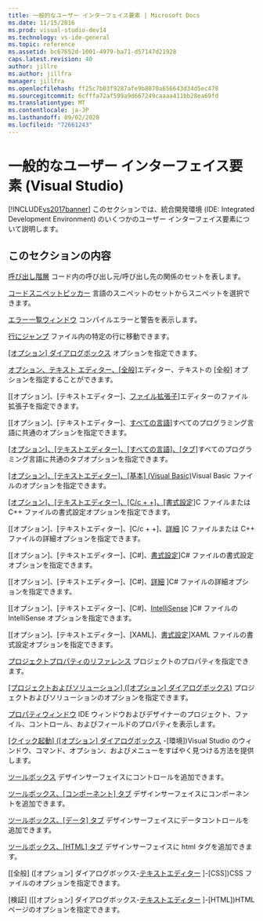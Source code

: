 ```yaml
---
title: 一般的なユーザー インターフェイス要素 | Microsoft Docs
ms.date: 11/15/2016
ms.prod: visual-studio-dev14
ms.technology: vs-ide-general
ms.topic: reference
ms.assetid: bc67652d-1001-4979-ba71-d57147d21928
caps.latest.revision: 40
author: jillre
ms.author: jillfra
manager: jillfra
ms.openlocfilehash: ff25c7b03f9287afe9b8070a656643d34d5ec478
ms.sourcegitcommit: 6cfffa72af599a9d667249caaaa411bb28ea69fd
ms.translationtype: MT
ms.contentlocale: ja-JP
ms.lasthandoff: 09/02/2020
ms.locfileid: "72661243"
---
```

# <a name="general-user-interface-elements-visual-studio"></a>一般的なユーザー インターフェイス要素 (Visual Studio)
[!INCLUDE[vs2017banner](../../includes/vs2017banner.md)]
このセクションでは、統合開発環境 (IDE: Integrated Development Environment) のいくつかのユーザー インターフェイス要素について説明します。

## <a name="in-this-section"></a>このセクションの内容
 [呼び出し階層](../../ide/reference/call-hierarchy.md) コード内の呼び出し元/呼び出し先の関係のセットを表します。

 [コードスニペットピッカー](../../ide/reference/code-snippet-picker.md) 言語のスニペットのセットからスニペットを選択できます。

 [エラー一覧ウィンドウ](../../ide/reference/error-list-window.md) コンパイルエラーと警告を表示します。

 [行にジャンプ](../../ide/reference/go-to-line.md) ファイル内の特定の行に移動できます。

 [[オプション] ダイアログボックス](../../ide/reference/options-dialog-box-visual-studio.md) オプションを指定できます。

 [オプション、テキスト エディター、[全般]](../../ide/reference/options-text-editor-general.md)エディター、テキストの [全般] オプションを指定することができます。

 [[オプション]、[テキストエディター]、[ファイル拡張子](../../ide/reference/options-text-editor-file-extension.md)]エディターのファイル拡張子を指定できます。

 [[オプション]、[テキストエディター]、[すべての言語](../../ide/reference/options-text-editor-all-languages.md)]すべてのプログラミング言語に共通のオプションを指定できます。

 [[オプション]、[テキストエディター]、[すべての言語]、[タブ]](../../ide/reference/options-text-editor-all-languages-tabs.md)すべてのプログラミング言語に共通のタブオプションを指定できます。

 [[オプション]、[テキストエディター]、[基本] (Visual Basic)](../../ide/reference/options-text-editor-basic-visual-basic.md)Visual Basic ファイルのオプションを指定できます。

 [[オプション]、[テキストエディター]、[C/c + +]、[書式設定]](../../ide/reference/options-text-editor-c-cpp-formatting.md)C ファイルまたは C++ ファイルの書式設定オプションを指定できます。

 [[オプション]、[テキストエディター]、[C/c + +]、[詳細](../../ide/reference/options-text-editor-c-cpp-advanced.md) ]C ファイルまたは C++ ファイルの詳細オプションを指定できます。

 [[オプション]、[テキストエディター]、[C#]、[書式設定](../../ide/reference/options-text-editor-csharp-formatting.md)]C# ファイルの書式設定オプションを指定できます。

 [[オプション]、[テキストエディター]、[C#]、[詳細](../../ide/reference/options-text-editor-csharp-advanced.md) ]C# ファイルの詳細オプションを指定できます。

 [[オプション]、[テキストエディター]、[C#]、[IntelliSense](../../ide/reference/options-text-editor-csharp-intellisense.md) ]C# ファイルの IntelliSense オプションを指定できます。

 [[オプション]、[テキストエディター]、[XAML]、[書式設定](../../ide/reference/options-text-editor-xaml-formatting.md)]XAML ファイルの書式設定オプションを指定できます。

 [プロジェクトプロパティのリファレンス](../../ide/reference/project-properties-reference.md) プロジェクトのプロパティを指定できます。

 [[プロジェクトおよびソリューション] ([オプション] ダイアログボックス)](../../ide/reference/projects-and-solutions-options-dialog-box.md) プロジェクトおよびソリューションのオプションを指定できます。

 [プロパティウィンドウ](../../ide/reference/properties-window.md) IDE ウィンドウおよびデザイナーのプロジェクト、ファイル、コントロール、およびフィールドのプロパティを表示します。

 [[クイック起動] ([オプション] ダイアログボックス](../../ide/reference/quick-launch-environment-options-dialog-box.md) -[環境])Visual Studio のウィンドウ、コマンド、オプション、およびメニューをすばやく見つける方法を提供します。

 [ツールボックス](../../ide/reference/toolbox.md) デザインサーフェイスにコントロールを追加できます。

 [ツールボックス、[コンポーネント] タブ](../../ide/reference/toolbox-components-tab.md) デザインサーフェイスにコンポーネントを追加できます。

 [ツールボックス、[データ] タブ](../../ide/reference/toolbox-data-tab.md) デザインサーフェイスにデータコントロールを追加できます。

 [ツールボックス、[HTML] タブ](../../ide/reference/toolbox-html-tab.md) デザインサーフェイスに html タグを追加できます。

 [[全般] ([オプション] ダイアログボックス-[テキストエディター](https://msdn.microsoft.com/library/b33a7617-e69d-4a11-938e-2e218a34a10c) ]-[CSS])CSS ファイルのオプションを指定できます。

 [検証] ([[オプション] ダイアログボックス-[テキストエディター](https://msdn.microsoft.com/library/9c24ecfe-263e-4bf1-88de-d01be3992863) ]-[HTML])HTML ページのオプションを指定できます。
